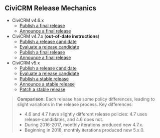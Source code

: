 ## CiviCRM Release Mechanics

 * CiviCRM v4.6.x
   * [Publish a final release](4.6-final.md)
   * [Announce a final release](any-announce.md)
 * CiviCRM v4.7.x (**out-of-date instructions**)
   * [Publish a release candidate](4.7-rc.md)
   * [Evaluate a release candidate](any-rc-eval.md)
   * [Publish a final release](4.7-final.md)
   * [Announce a final release](any-announce.md)
 * CiviCRM v5.x
   * [Publish a release candidate](5.x-rc.md)
   * [Evaluate a release candidate](any-rc-eval.md)
   * [Publish a stable release](5.x-final.md)
   * [Announce a stable release](any-announce.md)
   * [Patch a stable release](5.x-patch.md)

> __Comparison__: Each release has some policy differences, leading to
> slight variations in the release process. Key differences:
>
> * 4.6 and 4.7 have slightly different release policies: 4.7 uses release-candidates, and 4.6 does not.
> * During 2016-2017, monthly iterations produced new 4.7.x.
> * Beginning in 2018, monthly iterations produced new 5.x.0.
